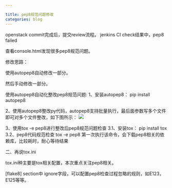 ```yaml
---

title: pep8规范问题修改
categories: blog
---
```


openstack commit完成后，提交review流程。
jenkins CI check结果中，pep8 failed



查看console.html发现很多pep8规范问题。

修改思路：

使用autopep8自动修改一部分。

然后手动修改一部分。


使用autopep8自动化整改pep8规范问题:
1、安装autopep8：
pip install autopep8

2、使用autopep8整改py代码，autopep8支持批量执行，最后面参数写多个文件即可对多个文件整改，如下图所示：
![](http://i.imgur.com/cx0LJfg.jpg)

3、使用tox -e pep8进行整改后pep8规范问题检查
 3.1、安装tox：
      pip install tox
3.2、pep8代码规范检查
      tox -e pep8
第一次执行该命令，会下载pep8相关的依赖库，比较耗时，耐心等待结果


二、再说tox.ini

tox.ini种主要是tox相关配置，本次重点关注pep8相关。

[flake8] section中
ignore字段，可以配置pep8检查过程忽略的规则，如E123，E125等等。




